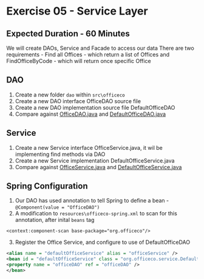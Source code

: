 # Exercise 05 - Service Layer
## Expected Duration - 60 Minutes

We will create DAOs, Service and Facade to access our data
There are two requirements - Find all Offices - which return a list of Offices and FindOfficeByCode - which will return once specific Office

## DAO

1. Create a new folder `dao` within `src\officeco`
2. Create a new DAO interface OfficeDAO source file
3. Create a new DAO implementation source file DefaultOfficeDAO
4. Compare against [OfficeDAO.java](OfficeDAO.java) and  [DefaultOfficeDAO.java](DefaultOfficeDAO.java)
   
## Service
1.  Create a new Service interface OfficeService.java, it wil be implementing find methods via DAO
2.  Create a new Service implementation DefaultOfficeService.java 
3.  Compare against [OfficeService.java](OfficeService.java) and  [DefaultOfficeService.java](DefaultOfficeService.java)
   
## Spring Configuration
1. Our DAO has used annotation to tell Spring to define a bean   - `@Component(value = "OfficeDAO")` 
2. A modification to `resources\officeco-spring.xml` to scan for this annotation, after inital `beans` tag
```
<context:component-scan base-package="org.officeco"/>
```
3. Register the Office Service, and configure to use of DefaultOfficeDAO
```xml
<alias name = "defaultOfficeService" alias = "officeService" />
<bean id = "defaultOfficeService" class = "org.officeco.service.DefaultOfficeService" >
<property name = "officeDAO" ref = "officeDAO" />
</bean>
```